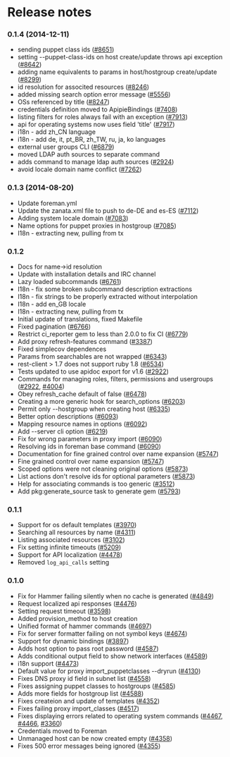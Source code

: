 Release notes
=============

### 0.1.4 (2014-12-11)
* sending puppet class ids ([#8651](http://projects.theforeman.org/issues/8651))
* setting --puppet-class-ids on host create/update throws api exception ([#8642](http://projects.theforeman.org/issues/8642))
* adding name equivalents to params in host/hostgroup create/update ([#8299](http://projects.theforeman.org/issues/8299))
* id resolution for associted resources ([#8246](http://projects.theforeman.org/issues/8246))
* added missing search option error message ([#5556](http://projects.theforeman.org/issues/5556))
* OSs referenced by title ([#8247](http://projects.theforeman.org/issues/8247))
* credentials definition moved to ApipieBindings ([#7408](http://projects.theforeman.org/issues/7408))
* listing filters for roles always fail with an exception ([#7913](http://projects.theforeman.org/issues/7913))
* api for operating systems now uses field 'title' ([#7917](http://projects.theforeman.org/issues/7917))
* i18n - add zh_CN language
* i18n - add de, it, pt_BR, zh_TW, ru, ja, ko languages
* external user groups CLI ([#6879](http://projects.theforeman.org/issues/6879))
* moved LDAP auth sources to separate command
* adds command to manage ldap auth sources ([#2924](http://projects.theforeman.org/issues/2924))
* avoid locale domain name conflict ([#7262](http://projects.theforeman.org/issues/7262))


### 0.1.3 (2014-08-20)
* Update foreman.yml
* Update the zanata.xml file to push to de-DE and es-ES ([#7112](http://projects.theforeman.org/issues/7112))
* Adding system locale domain ([#7083](http://projects.theforeman.org/issues/7083))
* Name options for puppet proxies in hostgroup ([#7085](http://projects.theforeman.org/issues/7085))
* I18n - extracting new, pulling from tx


### 0.1.2
* Docs for name->id resolution
* Update with installation details and IRC channel
* Lazy loaded subcommands ([#6761](http://projects.theforeman.org/issues/6761))
* I18n - fix some broken subcommand description extractions
* I18n - fix strings to be properly extracted without interpolation
* I18n - add en_GB locale
* I18n - extracting new, pulling from tx
* Initial update of translations, fixed Makefile
* Fixed pagination ([#6766](http://projects.theforeman.org/issues/6766))
* Restrict ci_reporter gem to less than 2.0.0 to fix CI ([#6779](http://projects.theforeman.org/issues/6779))
* Add proxy refresh-features command ([#3387](http://projects.theforeman.org/issues/3387))
* Fixed simplecov dependences
* Params from searchables are not wrapped ([#6343](http://projects.theforeman.org/issues/6343))
* rest-client > 1.7 does not support ruby 1.8 ([#6534](http://projects.theforeman.org/issues/6534))
* Tests updated to use apidoc export for v1.6 ([#2922](http://projects.theforeman.org/issues/2922))
* Commands for managing roles, filters, permissions and usergroups ([#2922](http://projects.theforeman.org/issues/2922), [#4004](http://projects.theforeman.org/issues/4004))
* Obey refresh_cache default of false ([#6478](http://projects.theforeman.org/issues/6478))
* Creating a more generic hook for search_options ([#6203](http://projects.theforeman.org/issues/6203))
* Permit only --hostgroup when creating host ([#6335](http://projects.theforeman.org/issues/6335))
* Better option descriptions ([#6093](http://projects.theforeman.org/issues/6093))
* Mapping resource names in options ([#6092](http://projects.theforeman.org/issues/6092))
* Add --server cli option ([#6219](http://projects.theforeman.org/issues/6219))
* Fix for wrong parameters in proxy import ([#6090](http://projects.theforeman.org/issues/6090))
* Resolving ids in foreman base command ([#6090](http://projects.theforeman.org/issues/6090))
* Documentation for fine grained control over name expansion ([#5747](http://projects.theforeman.org/issues/5747))
* Fine grained control over name expansion ([#5747](http://projects.theforeman.org/issues/5747))
* Scoped options were not cleaning original options ([#5873](http://projects.theforeman.org/issues/5873))
* List actions don't resolve ids for optional parameters ([#5873](http://projects.theforeman.org/issues/5873))
* Help for associating commands is too generic ([#3512](http://projects.theforeman.org/issues/3512))
* Add pkg:generate_source task to generate gem ([#5793](http://projects.theforeman.org/issues/5793))

### 0.1.1
* Support for os default templates ([#3970](http://projects.theforeman.org/issues/3970))
* Searching all resources by name ([#4311](http://projects.theforeman.org/issues/4311))
* Listing associated resources ([#3102](http://projects.theforeman.org/issues/3102))
* Fix setting infinite timeouts ([#5209](http://projects.theforeman.org/issues/5209))
* Support for API localization ([#4478](http://projects.theforeman.org/issues/4478))
* Removed `log_api_calls` setting

### 0.1.0
* Fix for Hammer failing silently when no cache is generated ([#4849](http://projects.theforeman.org/issues/4849))
* Request localized api responses ([#4476](http://projects.theforeman.org/issues/4476))
* Setting request timeout ([#3598](http://projects.theforeman.org/issues/3598))
* Added provision_method to host creation
* Unified format of hammer commands ([#4697](http://projects.theforeman.org/issues/4697))
* Fix for server formatter failing on not symbol keys ([#4674](http://projects.theforeman.org/issues/4674))
* Support for dynamic bindings ([#3897](http://projects.theforeman.org/issues/3897))
* Adds host option to pass root password ([#4587](http://projects.theforeman.org/issues/4587))
* Adds conditional output field to show network interfaces ([#4589](http://projects.theforeman.org/issues/4589))
* i18n support ([#4473](http://projects.theforeman.org/issues/4473))
* Default value for proxy import_puppetclasses --dryrun ([#4130](http://projects.theforeman.org/issues/4130))
* Fixes DNS proxy id field in subnet list ([#4558](http://projects.theforeman.org/issues/4558))
* Fixes assigning puppet classes to hostgroups ([#4585](http://projects.theforeman.org/issues/4585))
* Adds more fields for hostgroup list ([#4588](http://projects.theforeman.org/issues/4588))
* Fixes createion and update of templates ([#4352](http://projects.theforeman.org/issues/4352))
* Fixes failing proxy import_classes ([#4517](http://projects.theforeman.org/issues/4517))
* Fixes displaying errors related to operating system commands ([#4467](http://projects.theforeman.org/issues/4467), [#4466](http://projects.theforeman.org/issues/4466), [#3360](http://projects.theforeman.org/issues/3360))
* Credentials moved to Foreman
* Unmanaged host can be now created empty ([#4358](http://projects.theforeman.org/issues/4358))
* Fixes 500 error messages being ignored ([#4355](http://projects.theforeman.org/issues/4355))
